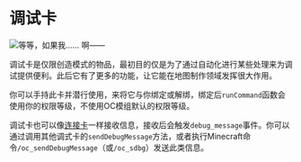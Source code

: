 # 调试卡

![等等，如果我…… 啊——](item:OpenComputers:item@73)

调试卡是仅限创造模式的物品，最初目的仅是为了通过自动化进行某些处理来为调试提供便利。此后它有了更多的功能，让它能在地图制作领域发挥很大作用。

你可以手持此卡并潜行使用，来将它与你绑定或解绑，绑定后`runCommand`函数会使用你的权限等级，不使用OC模组默认的权限等级。

调试卡也可以像[连接卡](linkedCard.md)一样接收信息，接收后会触发`debug_message`事件。你可以通过调用其他调式卡的`sendDebugMessage`方法，或者执行Minecraft命令`/oc_sendDebugMessage`（或`/oc_sdbg`）发送此类信息。
